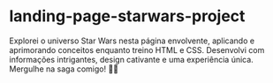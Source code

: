 # landing-page-starwars-project
Explorei o universo Star Wars nesta página envolvente, aplicando e aprimorando conceitos enquanto treino HTML e CSS. Desenvolvi com informações intrigantes, design cativante e uma experiência única. Mergulhe na saga comigo! 🚀🌌
